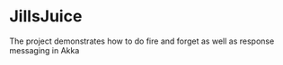 # JillsJuice
The project demonstrates how to do fire and forget as well as response messaging in Akka
